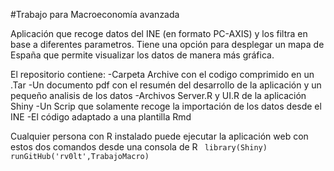 #Trabajo para Macroeconomía avanzada

Aplicación que recoge datos del INE (en formato PC-AXIS) y los filtra en base a diferentes parametros. Tiene una opción para desplegar un mapa de España que permite visualizar los datos de manera más gráfica.

El repositorio contiene:
-Carpeta Archive con el codigo comprimido en un .Tar
-Un documento pdf con el resumén del desarrollo de la aplicación y un pequeño analisis de los datos
-Archivos Server.R y UI.R de la aplicación Shiny
-Un Scrip que solamente recoge la importación de los datos desde el INE
-El código adaptado a una plantilla Rmd

Cualquier persona con R instalado puede ejecutar la aplicación web con estos dos comandos desde una consola de R
` library(Shiny)`
` runGitHub('rv0lt',TrabajoMacro)`

